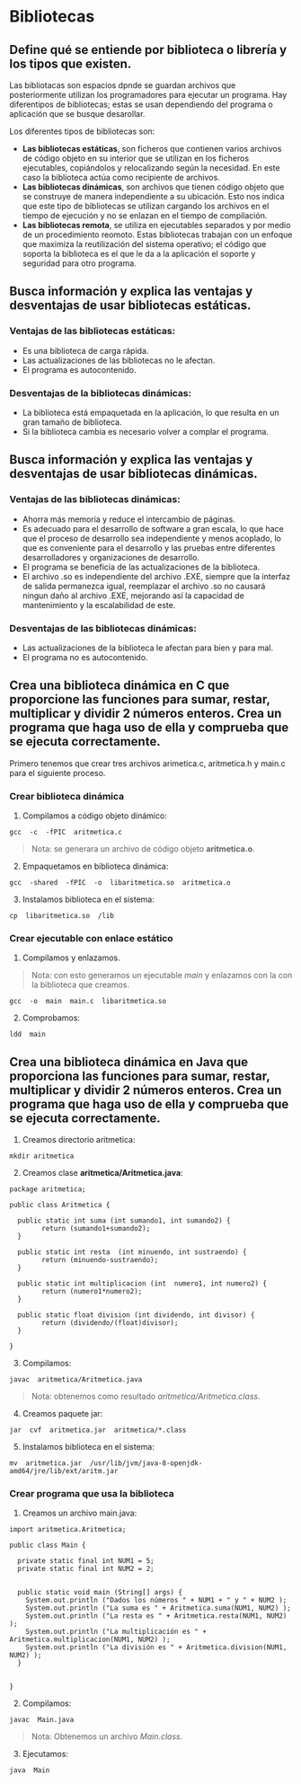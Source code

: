 # Bibliotecas
## Define qué se entiende por biblioteca o librería y los tipos que existen.
Las bibliotacas son espacios dpnde se guardan archivos que posteriormente utilizan los programadores para ejecutar un programa. Hay diferentipos de bibliotecas; estas se usan dependiendo del programa o aplicación que se busque desarollar.

Los diferentes tipos de bibliotecas son:
- **Las bibliotecas estáticas**, son ficheros que contienen varios archivos de código objeto en su interior que se utilizan en los ficheros ejecutables, copiándolos y relocalizando según la necesidad. En este caso la biblioteca actúa como recipiente de archivos.
- **Las bibliotecas dinámicas**, son archivos que tienen código objeto que se construye de manera independiente a su ubicación. Esto nos indica que este tipo de bibliotecas se utilizan cargando los archivos en el tiempo de ejecución y no se enlazan en el tiempo de compilación.
- **Las bibliotecas remota**, se utiliza en ejecutables separados y por medio de un procedimiento reomoto. Estas bibliotecas trabajan con un enfoque que maximiza la reutilización del sistema operativo; el código que soporta la biblioteca es el que le da a la aplicación el soporte y seguridad para otro programa.

## Busca información y explica las ventajas y desventajas de usar bibliotecas estáticas.
### Ventajas de las bibliotecas estáticas:
- Es una biblioteca de carga rápida.
- Las actualizaciones de las bibliotecas no le afectan.
- El programa es autocontenido.

### Desventajas de la bibliotecas dinámicas:
- La biblioteca está empaquetada en la aplicación, lo que resulta en un gran tamaño de biblioteca.
- Si la biblioteca cambia es necesario volver a complar el programa.

## Busca información y explica las ventajas y desventajas de usar bibliotecas dinámicas.
### Ventajas de las bibliotecas dinámicas:
- Ahorra más memoria y reduce el intercambio de páginas.
- Es adecuado para el desarrollo de software a gran escala, lo que hace que el proceso de desarrollo sea independiente y menos acoplado, lo que es conveniente para el desarrollo y las pruebas entre diferentes desarrolladores y organizaciones de desarrollo.
- El programa se beneficia de las actualizaciones de la biblioteca.
- El archivo .so es independiente del archivo .EXE, siempre que la interfaz de salida permanezca igual, reemplazar el archivo .so no causará ningun daño al archivo .EXE, mejorando así la capacidad de mantenimiento y la escalabilidad de este.

### Desventajas  de las bibliotecas dinámicas:
- Las actualizaciones de la biblioteca le afectan para bien y para mal.
- El programa no es autocontenido.

 ## Crea una biblioteca dinámica en C que proporcione las funciones para sumar, restar, multiplicar y dividir 2 números enteros. Crea un programa que haga uso de ella y comprueba que se ejecuta correctamente.
Primero tenemos que crear tres archivos arimetica.c, aritmetica.h y main.c para el siguiente proceso.

### Crear biblioteca dinámica
1. Compilamos a código objeto dinámico:
~~~~
gcc  -c  -fPIC  aritmetica.c
~~~~
> Nota: se generara un archivo de código objeto **aritmetica.o**.
2. Empaquetamos en biblioteca dinámica:
~~~~
gcc  -shared  -fPIC  -o  libaritmetica.so  aritmetica.o
~~~~
3. Instalamos biblioteca en el sistema:
~~~~
cp  libaritmetica.so  /lib
~~~~
 
### Crear ejecutable con enlace estático
1. Compilamos y enlazamos.
> Nota: con esto generamos un ejecutable  *main* y enlazamos con la con la biblioteca que creamos.
~~~~
gcc  -o  main  main.c  libaritmetica.so 
~~~~

2. Comprobamos:
~~~~
ldd  main
~~~~
## Crea una biblioteca dinámica en Java que proporciona las funciones para sumar, restar, multiplicar y dividir 2 números enteros. Crea un programa que haga uso de ella y comprueba que se ejecuta correctamente.
1. Creamos directorio aritmetica:
~~~~
mkdir aritmetica
~~~~

2. Creamos clase **aritmetica/Aritmetica.java**:
~~~~
package aritmetica;

public class Aritmetica {

  public static int suma (int sumando1, int sumando2) {
        return (sumando1+sumando2);
  }

  public static int resta  (int minuendo, int sustraendo) {
        return (minuendo-sustraendo);
  }

  public static int multiplicacion (int  numero1, int numero2) {
        return (numero1*numero2);
  }

  public static float division (int dividendo, int divisor) {
        return (dividendo/(float)divisor);
  }

}
~~~~
3. Compilamos:
~~~~
javac  aritmetica/Aritmetica.java
~~~~
> Nota: obtenemos como resultado *aritmetica/Aritmetica.class*.
4. Creamos paquete jar:

~~~~
jar  cvf  aritmetica.jar  aritmetica/*.class
~~~~
5. Instalamos biblioteca en el sistema:

~~~~
mv  aritmetica.jar  /usr/lib/jvm/java-8-openjdk-amd64/jre/lib/ext/aritm.jar
~~~~
### Crear programa que usa la biblioteca
1. Creamos un archivo main.java:
~~~~
import aritmetica.Aritmetica;

public class Main {

  private static final int NUM1 = 5;
  private static final int NUM2 = 2;


  public static void main (String[] args) {
    System.out.println ("Dados los números " + NUM1 + " y " + NUM2 );
    System.out.println ("La suma es " + Aritmetica.suma(NUM1, NUM2) );
    System.out.println ("La resta es " + Aritmetica.resta(NUM1, NUM2) );
    System.out.println ("La multiplicación es " + Aritmetica.multiplicacion(NUM1, NUM2) );
    System.out.println ("La división es " + Aritmetica.division(NUM1, NUM2) );
  }


}
~~~~
2. Compilamos:

~~~~
javac  Main.java
~~~~
> Nota: Obtenemos un archivo *Main.class*.

3. Ejecutamos:
~~~~
java  Main
~~~~



